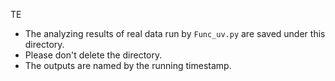 TE

- The analyzing results of real data run by `Func_uv.py`  are saved under this directory.
- Please don't delete the directory.
- The outputs are named by the running timestamp.


